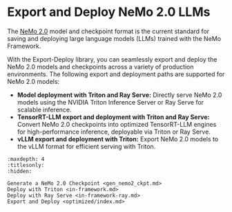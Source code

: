 # Export and Deploy NeMo 2.0 LLMs

The [NeMo 2.0](https://github.com/NVIDIA-NeMo/NeMo) model and checkpoint format is the current standard for saving and deploying large language models (LLMs) trained with the NeMo Framework. 

With the Export-Deploy library, you can seamlessly export and deploy the NeMo 2.0 models and checkpoints across a variety of production environments. The following export and deployment paths are supported for NeMo 2.0 models:

- **Model deployment with Triton and Ray Serve:** Directly serve NeMo 2.0 models using the NVIDIA Triton Inference Server or Ray Serve for scalable inference.
- **TensorRT-LLM export and deployment with Triton and Ray Serve:** Convert NeMo 2.0 checkpoints into optimized TensorRT-LLM engines for high-performance inference, deployable via Triton or Ray Serve.
- **vLLM export and deployment with Triton:** Export NeMo 2.0 models to the vLLM format for efficient serving with Triton.


```{toctree}
:maxdepth: 4
:titlesonly:
:hidden:

Generate a NeMo 2.0 Checkpoint <gen_nemo2_ckpt.md>
Deploy with Triton <in-framework.md>
Deploy with Ray Serve <in-framework-ray.md>
Export and Deploy <optimized/index.md>
```
